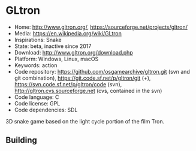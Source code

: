 # GLtron

- Home: http://www.gltron.org/, https://sourceforge.net/projects/gltron/
- Media: https://en.wikipedia.org/wiki/GLtron
- Inspirations: Snake
- State: beta, inactive since 2017
- Download: http://www.gltron.org/download.php
- Platform: Windows, Linux, macOS
- Keywords: action
- Code repository: https://github.com/osgamearchive/gltron.git (svn and git combination), https://git.code.sf.net/p/gltron/git (+), https://svn.code.sf.net/p/gltron/code (svn), http://gltron.cvs.sourceforge.net (cvs, contained in the svn)
- Code language: C
- Code license: GPL
- Code dependencies: SDL

3D snake game based on the light cycle portion of the film Tron.

## Building

